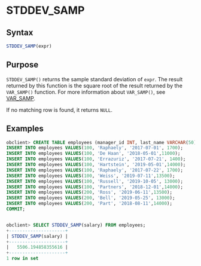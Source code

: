 # STDDEV_SAMP

## Syntax

```sql
STDDEV_SAMP(expr)
```

## Purpose

`STDDEV_SAMP()` returns the sample standard deviation of `expr`. The result returned by this function is the square root of the result returned by the `VAR_SAMP()` function. For more information about `VAR_SAMP()`, see [VAR_SAMP](../300.aggregate-function-of-mysql-mode/1700.var-samp-agg-of-mysql-mode.md).

If no matching row is found, it returns `NULL`.

## Examples

```sql
obclient> CREATE TABLE employees (manager_id INT, last_name VARCHAR(50), hiredate VARCHAR(50), salary INT);
INSERT INTO employees VALUES(100, 'Raphaely', '2017-07-01', 1700);
INSERT INTO employees VALUES(100, 'De Haan', '2018-05-01',11000);      
INSERT INTO employees VALUES(100, 'Errazuriz', '2017-07-21', 1400);
INSERT INTO employees VALUES(100, 'Hartstein', '2019-05-01',14000);     
INSERT INTO employees VALUES(100, 'Raphaely', '2017-07-22', 1700);
INSERT INTO employees VALUES(100, 'Weiss', '2019-07-11',13500);     
INSERT INTO employees VALUES(100, 'Russell', '2019-10-05', 13000);
INSERT INTO employees VALUES(100, 'Partners', '2018-12-01',14000);     
INSERT INTO employees VALUES(200, 'Ross', '2019-06-11',13500);     
INSERT INTO employees VALUES(200, 'Bell', '2019-05-25', 13000);
INSERT INTO employees VALUES(200, 'Part', '2018-08-11',14000);   
COMMIT;


obclient> SELECT STDDEV_SAMP(salary) FROM employees;
+---------------------+
| STDDEV_SAMP(salary) |
+---------------------+
|   5506.194858355616 |
+---------------------+
1 row in set
```
